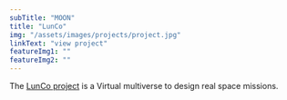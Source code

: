 ```yaml
---
subTitle: "MOON" 
title: "LunCo"
img: "/assets/images/projects/project.jpg"
linkText: "view project"
featureImg1: ""
featureImg2: ""
---
```

The [LunCo project](https://lunco.space/) is a Virtual multiverse to design real space missions.

